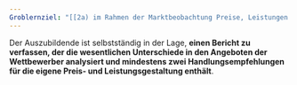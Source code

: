 ```yaml
---
Groblernziel: "[[2a) im Rahmen der Marktbeobachtung Preise, Leistungen und Konditionen von Wettbewerbern vergleichen]]"
---
```

Der Auszubildende ist selbstständig in der Lage, **einen Bericht zu verfassen, der die wesentlichen Unterschiede in den Angeboten der Wettbewerber analysiert und mindestens zwei Handlungsempfehlungen für die eigene Preis- und Leistungsgestaltung enthält**.